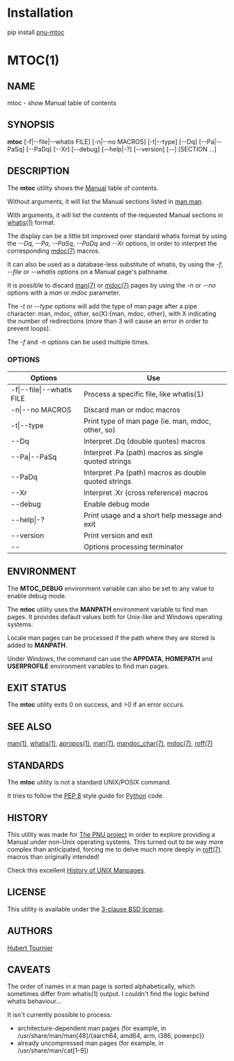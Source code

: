 # Installation
pip install [pnu-mtoc](https://pypi.org/project/pnu-mtoc/)

# MTOC(1)

## NAME
mtoc - show Manual table of contents

## SYNOPSIS
**mtoc**
\[-f|--file|--whatis FILE\]
\[-n|--no MACROS\]
\[-t|--type\]
\[--Dq\]
\[--Pa|--PaSq\]
\[--PaDq\]
\[--Xr\]
\[--debug\]
\[--help|-?\]
\[--version\]
\[--\]
\[SECTION ...\]

## DESCRIPTION
The **mtoc** utility shows the [Manual](https://www.freebsd.org/cgi/man.cgi) table of contents.

Without arguments, it will list the Manual sections listed in [man man](https://www.freebsd.org/cgi/man.cgi?query=man).

With arguments, it will list the contents of the requested Manual sections in [whatis(1)](https://www.freebsd.org/cgi/man.cgi?query=whatis) format.

The display can be a little bit improved over standard whatis format by using the *--Dq*, *--Pa*, *--PaSq*, *--PaDq* and *--Xr* options,
in order to interpret the corresponding [mdoc(7)](https://www.freebsd.org/cgi/man.cgi?query=mdoc&sektion=7) macros.

It can also be used as a database-less substitute of whatis, by using the *-f*, *--file* or *--whatis* options on a Manual page's pathname.

It is possible to discard [man(7)](https://www.freebsd.org/cgi/man.cgi?query=man&sektion=7)
or [mdoc(7)](https://www.freebsd.org/cgi/man.cgi?query=mdoc&sektion=7) pages
by using the *-n* or *--no* options with a *man* or *mdoc* parameter.

The *-t* or *--type* options will add the type of man page after a pipe character: man, mdoc, other, so(X):{man, mdoc, other},
with X indicating the number of redirections (more than 3 will cause an error in order to prevent loops).

The *-f* and *-n* options can be used multiple times.

### OPTIONS
Options | Use
------- | ---
-f\|--file\|--whatis FILE|Process a specific file, like whatis(1)
-n\|--no MACROS|Discard man or mdoc macros
-t\|--type|Print type of man page (ie. man, mdoc, other, so)
--Dq|Interpret .Dq (double quotes) macros
--Pa\|--PaSq|Interpret .Pa (path) macros as single quoted strings
--PaDq|Interpret .Pa (path) macros as double quoted strings
--Xr|Interpret .Xr (cross reference) macros
--debug|Enable debug mode
--help\|-?|Print usage and a short help message and exit
--version|Print version and exit
--|Options processing terminator

## ENVIRONMENT
The **MTOC_DEBUG** environment variable can also be set to any value to enable debug mode.

The **mtoc** utility uses the **MANPATH** environment variable to find man pages.
It provides default values both for Unix-like and Windows operating systems.

Locale man pages can be processed if the path where they are stored is added to **MANPATH**.

Under Windows, the command can use the **APPDATA**, **HOMEPATH** and **USERPROFILE** environment variables to find man pages.

## EXIT STATUS
The **mtoc** utility exits 0 on success, and >0 if an error occurs.

## SEE ALSO
[man(1)](https://www.freebsd.org/cgi/man.cgi?query=man),
[whatis(1)](https://www.freebsd.org/cgi/man.cgi?query=whatis),
[apropos(1)](https://www.freebsd.org/cgi/man.cgi?query=apropos),
[man(7)](https://www.freebsd.org/cgi/man.cgi?query=man&sektion=7),
[mandoc_char(7)](https://www.freebsd.org/cgi/man.cgi?query=mandoc_char&sektion=7),
[mdoc(7)](https://www.freebsd.org/cgi/man.cgi?query=mdoc&sektion=7),
[roff(7)](https://www.freebsd.org/cgi/man.cgi?query=roff&sektion=7)

## STANDARDS
The **mtoc** utility is not a standard UNIX/POSIX command.

It tries to follow the [PEP 8](https://www.python.org/dev/peps/pep-0008/) style guide for [Python](https://www.python.org/) code.

## HISTORY
This utility was made for [The PNU project](https://github.com/HubTou/PNU) in order to explore providing a Manual under non-Unix operating systems.
This turned out to be way more complex than anticipated, forcing me to delve much more deeply in [roff(7)](https://www.freebsd.org/cgi/man.cgi?query=roff&sektion=7) macros than originally intended!

Check this excellent [History of UNIX Manpages](http://manpages.bsd.lv/history.html).

## LICENSE
This utility is available under the [3-clause BSD license](https://opensource.org/licenses/BSD-3-Clause).

## AUTHORS
[Hubert Tournier](https://github.com/HubTou)

## CAVEATS
The order of names in a man page is sorted alphabetically, which sometimes differ from whatis(1) output.
I couldn't find the logic behind whatis behaviour...

It isn't currently possible to process:
* architecture-dependent man pages (for example, in /usr/share/man/man[48]/{aarch64, amd64, arm, i386, powerpc})
* already uncompressed man pages (for example, in /usr/share/man/cat[1-9])

